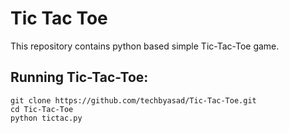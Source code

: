 # Tic Tac Toe
This repository contains python based simple Tic-Tac-Toe game.

## Running Tic-Tac-Toe:

```
git clone https://github.com/techbyasad/Tic-Tac-Toe.git
cd Tic-Tac-Toe
python tictac.py
